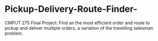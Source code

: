 # Pickup-Delivery-Route-Finder-
CMPUT 275 Final Project: Find an the most efficient order and route to pickup and deliver multiple orders, a variation of the travelling salesman problem.
